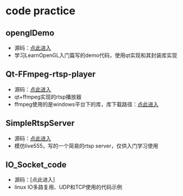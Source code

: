 # code practice
## openglDemo
- 源码：[点此进入](https://github.com/laugh1223/QTDemo/tree/main/openglDemo)
- 学习LearnOpenGL入门篇写的demo代码，使用qt实现和其封装库实现

## Qt-FFmpeg-rtsp-player
- 源码：[点此进入](https://github.com/laugh1223/QTDemo/tree/main/Qt-FFmpeg-rtsp-player)
- qt+ffmpeg实现的rtsp播放器
- ffmpeg使用的是windows平台下的库，库下载路径：[点此进入](https://github.com/laugh1223/QTDemo/releases/tag/0.1)

## SimpleRtspServer
- 源码：[点此进入](https://github.com/laugh1223/CodePractice/tree/master/SimpleRtspServer)
- 模仿live555，写的一个简易的rtsp server，仅供入门学习使用
## IO_Socket_code
- 源码：[点此进入]
- linux IO多路复用、UDP和TCP使用的代码示例

